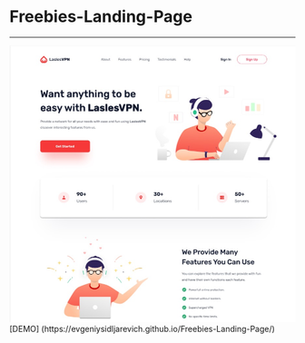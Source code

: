 # Freebies-Landing-Page
***
<img src="Prview.jpg">
[DEMO] (https://evgeniysidljarevich.github.io/Freebies-Landing-Page/)
